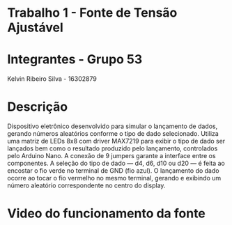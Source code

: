 # Trabalho 1 - Fonte de Tensão Ajustável

# Integrantes - Grupo 53

Kelvin Ribeiro Silva - 16302879

# Descrição

Dispositivo eletrônico desenvolvido para simular o lançamento de dados, gerando números aleatórios conforme o tipo de dado selecionado. Utiliza uma matriz de LEDs 8x8 com driver MAX7219 para exibir o tipo de dado ser lançados bem como o resultado produzido pelo lançamento, controlados pelo Arduino Nano. A conexão de 9 jumpers garante a interface entre os componentes. A seleção do tipo de dado — d4, d6, d10 ou d20 — é feita ao encostar o fio verde no terminal de GND (fio azul). O lançamento do dado ocorre ao tocar o fio vermelho no mesmo terminal, gerando e exibindo um número aleatório correspondente no centro do display.

# Video do funcionamento da fonte

